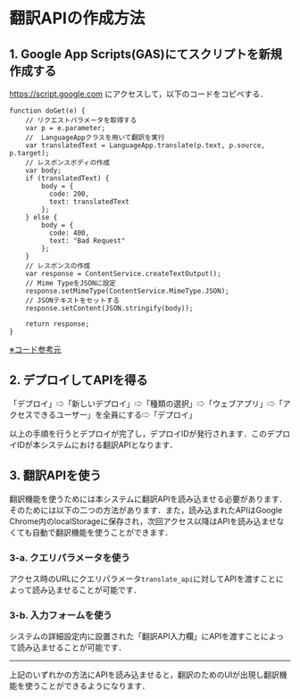 # 翻訳APIの作成方法

## 1. Google App Scripts(GAS)にてスクリプトを新規作成する

https://script.google.com にアクセスして，以下のコードをコピペする．

```
function doGet(e) {
    // リクエストパラメータを取得する
    var p = e.parameter;
    //  LanguageAppクラスを用いて翻訳を実行
    var translatedText = LanguageApp.translate(p.text, p.source, p.target);
    // レスポンスボディの作成
    var body;
    if (translatedText) {
        body = {
          code: 200,
          text: translatedText
        };
    } else {
        body = {
          code: 400,
          text: "Bad Request"
        };
    }
    // レスポンスの作成
    var response = ContentService.createTextOutput();
    // Mime TypeをJSONに設定
    response.setMimeType(ContentService.MimeType.JSON);
    // JSONテキストをセットする
    response.setContent(JSON.stringify(body));

    return response;
}
```
[※コード参考元](https://qiita.com/satto_sann/items/be4177360a0bc3691fdf)


## 2. デプロイしてAPIを得る

「デプロイ」⇨「新しいデプロイ」⇨「種類の選択」⇨「ウェブアプリ」⇨「アクセスできるユーザー」を全員にする⇨「デプロイ」

以上の手順を行うとデプロイが完了し，デプロイIDが発行されます．このデプロイIDが本システムにおける翻訳APIとなります．

## 3. 翻訳APIを使う

翻訳機能を使うためには本システムに翻訳APIを読み込ませる必要があります．そのためには以下の二つの方法があります．また，読み込まれたAPIはGoogle Chrome内のlocalStorageに保存され，次回アクセス以降はAPIを読み込ませなくても自動で翻訳機能を使うことができます．

### 3-a. クエリパラメータを使う

アクセス時のURLにクエリパラメータ`translate_api`に対してAPIを渡すことによって読み込ませることが可能です．

### 3-b. 入力フォームを使う

システムの詳細設定内に設置された「翻訳API入力欄」にAPIを渡すことによって読み込ませることが可能です．

---

上記のいずれかの方法にAPIを読み込ませると，翻訳のためのUIが出現し翻訳機能を使うことができるようになります．
